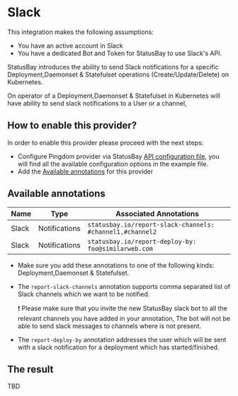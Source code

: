 # Slack
This integration makes the following assumptions: 

* You have an active account in Slack
* You have a dedicated Bot and Token for StatusBay to use Slack's API.
  
StatusBay introduces the ability to send Slack notifications for a specific Deployment,Daemonset & Statefulset operations (Create/Update/Delete) on Kubernetes. 

On operator of a Deployment,Daemonset & Statefulset in Kubernetes will have ability to send slack notifications to a User or a channel,


## How to enable this provider?

In order to enable this provider please proceed with the next steps:

* Configure Pingdom provider via StatusBay [API configuration file](../../../examples/configuration/api.yaml#L25), you will find all the available configuration options in the example file.
* Add the [Available annotations](#available-annotations) for this provider

## Available annotations
| Name | Type | Associated Annotations | 
| ---- | ---- | ---------------------- | 
| Slack | Notifications | `statusbay.io/report-slack-channels: #channel1,#channel2` |
| Slack | Notifications | `statusbay.io/report-deploy-by: foo@similarweb.com` |

* Make sure you add these annotations to one of the following kinds: Deployment,Daemonset & Statefulset.
* The `report-slack-channels` annotation supports comma separated list of Slack channels which we want to be notified. 

    :heavy_exclamation_mark: Please make sure that you invite the new StatusBay slack bot to all the relevant channels you have added in your annotation, The bot will not be able to send slack messages to channels where is not present.

* The `report-deploy-by` annotation addresses the user which will be sent with a slack notification for a deployment which has started/finished.

## The result
TBD
